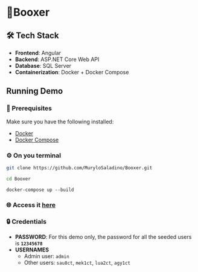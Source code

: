 # 📅Booxer

## 🛠️ Tech Stack

- **Frontend**: Angular
- **Backend**: ASP.NET Core Web API
- **Database**: SQL Server
- **Containerization**: Docker + Docker Compose

## Running Demo

### 🧰 Prerequisites

Make sure you have the following installed:

- [Docker](https://www.docker.com/)
- [Docker Compose](https://docs.docker.com/compose/install/)

### ⚙️ On you terminal

```bash
git clone https://github.com/MuryloSaladino/Booxer.git
```

```bash
cd Booxer
```

```ba
docker-compose up --build
```

### 🌐 Access it [here](http://localhost:4200)

### 🔒 Credentials

* **PASSWORD**: For this demo only, the password for all the seeded users is **`12345678`**
* **USERNAMES**
  * Admin user: `admin`
  * Other users: `sau8ct`, `mek1ct`, `lua2ct`, `agy1ct`
